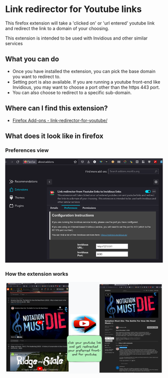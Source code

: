 # Link redirector for Youtube links

This firefox extension will take a 'clicked on' or 'url entered' youtube link and redirect the link to a domain of your choosing.

This extension is intended to be used with Invidious and other similar services

## What you can do

- Once you have installed the extension, you can pick the base domain you want to redirect to.
- Setting port is also available. If you are running a youtube front-end like Invidious, you may want to choose a port other than the https 443 port.
- You can also choose to redirect to a specific sub-domain.

## Where can I find this extension?

- [Firefox Add-ons - link-redirector-for-youtube/](https://addons.mozilla.org/en-US/firefox/addon/link-redirector-for-youtube/)

## What does it look like in firefox

### Preferences view

![Prferences view](<readme-img1.png>)

### How the extension works

![How the extension works](<readme-img2.png>)
